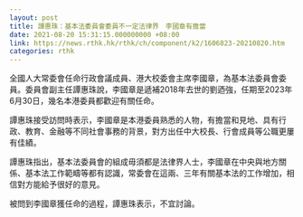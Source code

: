 ```yaml
---
layout: post
title: 譚惠珠：基本法委員會委員不一定法律界　李國章有擔當
date: 2021-08-20 15:31:15.000000000 +08:00
link: https://news.rthk.hk/rthk/ch/component/k2/1606823-20210820.htm
categories: rthk
---
```


全國人大常委會任命行政會議成員、港大校委會主席李國章，為基本法委員會委員。委員會副主任譚惠珠說，李國章是遞補2018年去世的劉迺強，任期至2023年6月30日，幾名本港委員都歡迎有關任命。

譚惠珠接受訪問時表示，李國章是本港委員熟悉的人物，有擔當和見地、具有行政、教育、金融等不同社會事務的背景，對方出任中大校長、行會成員等公職更屢有佳績。

譚惠珠指出，基本法委員會的組成毋須都是法律界人士，李國章在中央與地方關係、基本法工作範疇等都有認識，常委會在這兩、三年有關基本法的工作增加，相信對方能給予很好的意見。

被問到李國章獲任命的過程，譚惠珠表示，不宜討論。

